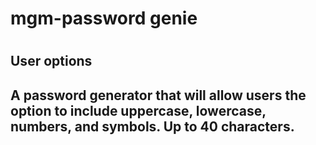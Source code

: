 <h1>mgm-password genie<h1>
<h2>User options<h2
<p>A password generator that will allow users the option to include uppercase, lowercase, numbers, and symbols. Up to 40 characters.<p>
